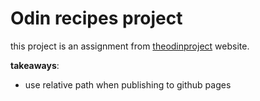 # Odin recipes project

this project is an assignment from [theodinproject](https://www.theodinproject.com/) website.

**takeaways**:

-   use relative path when publishing to github pages

